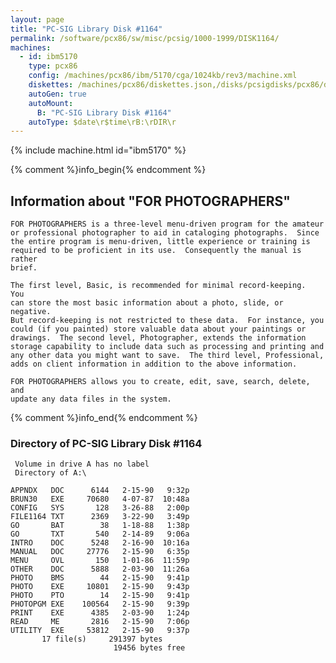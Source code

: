 ```yaml
---
layout: page
title: "PC-SIG Library Disk #1164"
permalink: /software/pcx86/sw/misc/pcsig/1000-1999/DISK1164/
machines:
  - id: ibm5170
    type: pcx86
    config: /machines/pcx86/ibm/5170/cga/1024kb/rev3/machine.xml
    diskettes: /machines/pcx86/diskettes.json,/disks/pcsigdisks/pcx86/diskettes.json
    autoGen: true
    autoMount:
      B: "PC-SIG Library Disk #1164"
    autoType: $date\r$time\rB:\rDIR\r
---
```


{% include machine.html id="ibm5170" %}

{% comment %}info_begin{% endcomment %}

## Information about "FOR PHOTOGRAPHERS"

    FOR PHOTOGRAPHERS is a three-level menu-driven program for the amateur
    or professional photographer to aid in cataloging photographs.  Since
    the entire program is menu-driven, little experience or training is
    required to be proficient in its use.  Consequently the manual is rather
    brief.
    
    The first level, Basic, is recommended for minimal record-keeping.  You
    can store the most basic information about a photo, slide, or negative.
    But record-keeping is not restricted to these data.  For instance, you
    could (if you painted) store valuable data about your paintings or
    drawings.  The second level, Photographer, extends the information
    storage capability to include data such as processing and printing and
    any other data you might want to save.  The third level, Professional,
    adds on client information in addition to the above information.
    
    FOR PHOTOGRAPHERS allows you to create, edit, save, search, delete, and
    update any data files in the system.
{% comment %}info_end{% endcomment %}


### Directory of PC-SIG Library Disk #1164

     Volume in drive A has no label
     Directory of A:\

    APPNDX   DOC      6144   2-15-90   9:32p
    BRUN30   EXE     70680   4-07-87  10:48a
    CONFIG   SYS       128   3-26-88   2:00p
    FILE1164 TXT      2369   3-22-90   3:49p
    GO       BAT        38   1-18-88   1:38p
    GO       TXT       540   2-14-89   9:06a
    INTRO    DOC      5248   2-16-90  10:16a
    MANUAL   DOC     27776   2-15-90   6:35p
    MENU     OVL       150   1-01-86  11:59p
    OTHER    DOC      5888   2-03-90  11:26a
    PHOTO    BMS        44   2-15-90   9:41p
    PHOTO    EXE     10801   2-15-90   9:43p
    PHOTO    PTO        14   2-15-90   9:41p
    PHOTOPGM EXE    100564   2-15-90   9:39p
    PRINT    EXE      4385   2-03-90   1:24p
    READ     ME       2816   2-15-90   7:06p
    UTILITY  EXE     53812   2-15-90   9:37p
           17 file(s)     291397 bytes
                           19456 bytes free
